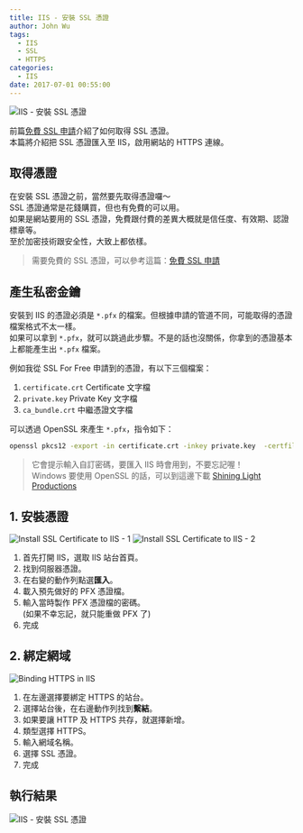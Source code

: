 ```yaml
---
title: IIS - 安裝 SSL 憑證
author: John Wu
tags:
  - IIS
  - SSL
  - HTTPS
categories:
  - IIS
date: 2017-07-01 00:55:00
---
```

![IIS - 安裝 SSL 憑證](/images/pasted-220.png)

前篇[免費 SSL 申請](/article/ssl-for-free.html)介紹了如何取得 SSL 憑證。  
本篇將介紹把 SSL 憑證匯入至 IIS，啟用網站的 HTTPS 連線。  

<!-- more -->

## 取得憑證
 
在安裝 SSL 憑證之前，當然要先取得憑證囉～  
SSL 憑證通常是花錢購買，但也有免費的可以用。  
如果是網站要用的 SSL 憑證，免費跟付費的差異大概就是信任度、有效期、認證標章等。  
至於加密技術跟安全性，大致上都依樣。  

> 需要免費的 SSL 憑證，可以參考這篇：[免費 SSL 申請](/article/ssl-for-free.html)

## 產生私密金鑰

安裝到 IIS 的憑證必須是 `*.pfx` 的檔案。但根據申請的管道不同，可能取得的憑證檔案格式不太一樣。  
如果可以拿到 `*.pfx`，就可以跳過此步驟。不是的話也沒關係，你拿到的憑證基本上都能產生出 `*.pfx` 檔案。  

例如我從 SSL For Free 申請到的憑證，有以下三個檔案：  
1. `certificate.crt` Certificate 文字檔  
2. `private.key` Private Key 文字檔  
3. `ca_bundle.crt` 中繼憑證文字檔  

可以透過 OpenSSL 來產生 `*.pfx`，指令如下：  
```bash
openssl pkcs12 -export -in certificate.crt -inkey private.key  -certfile ca_bundle.crt -out sample.pfx
```
> 它會提示輸入自訂密碼，要匯入 IIS 時會用到，不要忘記喔！  
> Windows 要使用 OpenSSL 的話，可以到這邊下載 [Shining Light Productions](http://slproweb.com/products/Win32OpenSSL.html)  

## 1. 安裝憑證

![Install SSL Certificate to IIS - 1](/images/pasted-221.png)
![Install SSL Certificate to IIS - 2](/images/pasted-222.png)

1. 首先打開 IIS，選取 IIS 站台首頁。  
2. 找到伺服器憑證。  
3. 在右變的動作列點選**匯入**。  
4. 載入預先做好的 PFX 憑證檔。  
5. 輸入當時製作 PFX 憑證檔的密碼。  
(如果不幸忘記，就只能重做 PFX 了)  
6. 完成

## 2. 綁定網域

![Binding HTTPS in IIS](/images/pasted-223.png)

1. 在左邊選擇要綁定 HTTPS 的站台。  
2. 選擇站台後，在右邊動作列找到**繫結**。  
3. 如果要讓 HTTP 及 HTTPS 共存，就選擇新增。  
4. 類型選擇 HTTPS。  
5. 輸入網域名稱。  
6. 選擇 SSL 憑證。  
7. 完成

## 執行結果

![IIS - 安裝 SSL 憑證](/images/pasted-220.png)
